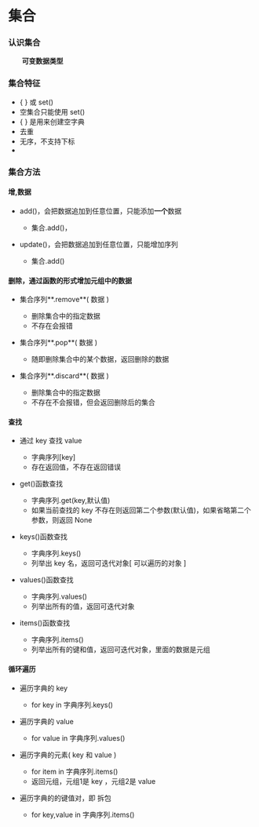 # 集合
### 认识集合
&emsp;&emsp;**可变数据类型**

### 集合特征
*  { } 或 set()
  *  空集合只能使用 set()
  *  { } 是用来创建空字典
  *  去重
  *  无序，不支持下标
  *


### 集合方法
#### 增,数据

* add()，会把数据追加到任意位置，只能添加**一个**数据
  * 集合.add()，
  
* update()，会把数据追加到任意位置，只能增加序列
  * 集合.add()

#### 删除，通过函数的形式增加元组中的数据

* 集合序列**.remove**( 数据 )
  * 删除集合中的指定数据
  * 不存在会报错
 
   
* 集合序列**.pop**( 数据 )
  * 随即删除集合中的某个数据，返回删除的数据

  
* 集合序列**.discard**( 数据 )
  * 删除集合中的指定数据
  * 不存在不会报错，但会返回删除后的集合


  

#### 查找

* 通过 key 查找 value
  * 字典序列[key]
  * 存在返回值，不存在返回错误
  
  
* get()函数查找
  * 字典序列.get(key,默认值)
  * 如果当前查找的 key 不存在则返回第二个参数(默认值)，如果省略第二个参数，则返回 None


* keys()函数查找
  * 字典序列.keys()
  * 列举出 key 名，返回可迭代对象[ 可以遍历的对象 ]
  

* values()函数查找
  * 字典序列.values()
  * 列举出所有的值，返回可迭代对象
  
  
* items()函数查找
  * 字典序列.items()
  * 列举出所有的键和值，返回可迭代对象，里面的数据是元组


#### 循环遍历
* 遍历字典的 key
  * for key in 字典序列.keys()
  
  
* 遍历字典的 value
  * for value in 字典序列.values()
  
* 遍历字典的元素( key 和 value )
  * for item in 字典序列.items()
  * 返回元组，元组1是 key ，元组2是 value
  
* 遍历字典的的键值对，即 拆包
  * for key,value in 字典序列.items()




























  
  



